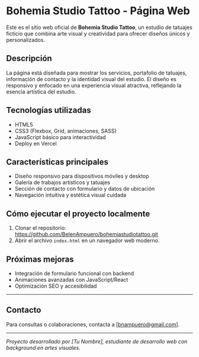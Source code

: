 # Bohemia Studio Tattoo - Página Web

Este es el sitio web oficial de **Bohemia Studio Tattoo**, un estudio de tatuajes ficticio que combina arte visual y creatividad para ofrecer diseños únicos y personalizados.

## Descripción

La página está diseñada para mostrar los servicios, portafolio de tatuajes, información de contacto y la identidad visual del estudio. El diseño es responsivo y enfocado en una experiencia visual atractiva, reflejando la esencia artística del estudio.

## Tecnologías utilizadas

- HTML5
- CSS3 (Flexbox, Grid, animaciones, SASS)
- JavaScript básico para interactividad
- Deploy en Vercel

## Características principales

- Diseño responsivo para dispositivos móviles y desktop
- Galería de trabajos artísticos y tatuajes
- Sección de contacto con formulario y datos de ubicación
- Navegación intuitiva y estética visual cuidada

## Cómo ejecutar el proyecto localmente

1. Clonar el repositorio: https://github.com/BelenAmpuero/bohemiastudiotattoo.git
2. Abrir el archivo `index.html` en un navegador web moderno.

## Próximas mejoras

- Integración de formulario funcional con backend
- Animaciones avanzadas con JavaScript/React
- Optimización SEO y accesibilidad

---

## Contacto

Para consultas o colaboraciones, contacta a [bnampuero@gmail.com].

---

*Proyecto desarrollado por [Tu Nombre], estudiante de desarrollo web con background en artes visuales.*

